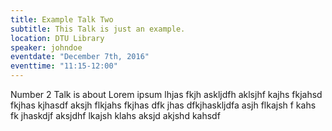 ```yaml
---
title: Example Talk Two
subtitle: This Talk is just an example.
location: DTU Library
speaker: johndoe
eventdate: "December 7th, 2016"
eventtime: "11:15-12:00"
---
```


Number 2
Talk is about Lorem ipsum lhjas fkjh askljdfh aklsjhf kajhs fkjahsd fkjhas kjhasdf 
aksjh flkjahs fkjhas dfk jhas dfkjhaskljdfa 
asjh flkajsh f kahs fk jhaskdjf 
aksjdhf lkajsh klahs 
aksjd akjshd kahsdf 


